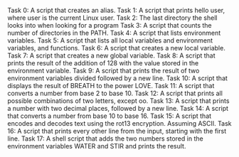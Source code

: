 Task 0: A script that creates an alias.
Task 1: A script that prints hello user, where user is the current Linux user.
Task 2: The last directory the shell looks into when looking for a program
Task 3: A script that counts the number of directories in the PATH.
Task 4: A script that lists environment variables.
Task 5: A script that lists all local variables and environment variables, and functions.
Task 6: A script that creates a new local variable.
Task 7: A script that creates a new global variable.
Task 8: A script that prints the result of the addition of 128 with the value stored in the environment variable.
Task 9: A script that prints the result of two environment variables divided followed by a new line.
Task 10: A  script that displays the result of BREATH to the power LOVE.
Task 11: A script that converts a number from base 2 to base 10.
Task 12: A script that prints all possible combinations of two letters, except oo.
Task 13: A script that prints a number with two decimal places, followed by a new line.
Task 14: A script that converts a number from base 10 to base 16.
Task 15: A script that encodes and decodes text using the rot13 encryption. Assuming ASCII.
Task 16: A script that prints every other line from the input, starting with the first line.
Task 17: A shell script that adds the two numbers stored in the environment variables WATER and STIR and prints the result.
